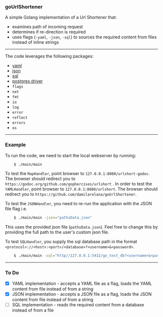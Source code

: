 ### goUrlShortener

A simple Golang implementation of a Url Shortener that:

* examines path of incoming request
* determines if re-direction is required
* uses flags (`-yaml`, `-json`, `-sql`) to sources the required content from files instead of inline strings

***

The code leverages the following packages:

* [yaml](gopkg.in/yaml.v3)
* [json](https://golang.org/pkg/encoding/json/)
* [sql](https://golang.org/pkg/database/sql/)
* [postgres driver](https://github.com/lib/pq)
* `flags`
* `net`
* `fmt`
* `io`
* `log`
* `error`
* `reflect`
* `errors`
* `os`


***

### Example
To run the code, we need to start the local webserver by running:
```bash
    $ ./main/main
```

To test the `MapHandler`, point browser to `127.0.0.1:8080/urlshort-godoc`. The browser should redirect you to `https://godoc.org/github.com/gophercises/urlshort` . In order to test the `YAMLHandler`, point browser to `127.0.0.1:8080/urlshort`. The browser should redirect you to `https://github.com/damilarelana/goUrlShortener`. 

To test the `JSONHandler`, you need to re-run the application with the JSON file flag i.e.
```bash
    $ ./main/main -json="pathsData.json"
```
This uses the provided json file (`pathsData.json`). Feel free to change this by providing the full path to the user's custom json file.

To test `SQLHandler`, you supply the sql database path in the format `<protocol>://<host>:<port>/<database>?<username>&<password>`.
```bash
    $ ./main/main -sql="http//127.0.0.1:5432/go_test_db?<username>&<password>"
```

***

### To Do

+ [x] YAML implementation - accepts a YAML file as a flag, loads the YAML content from file instead of from a string
+ [x] JSON implementation - accepts a JSON file as a flag, loads the JSON content from file instead of from a string
+ [ ] SQL implementation  - reads the required content from a database instead of from a file